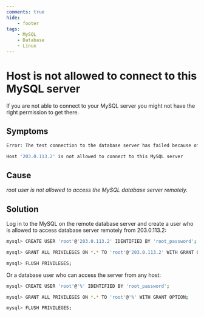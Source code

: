 ```yaml
---
comments: true
hide:
    - footer
tags:
    - MySQL
    - Database
    - Linux
---
```

# Host is not allowed to connect to this MySQL server

If you are not able to connect to your MySQL server you might not have the right permission to get there.

## Symptoms

``` bash
Error: The test connection to the database server has failed because of network problems:

Host '203.0.113.2' is not allowed to connect to this MySQL server
```

## Cause

*root user is not allowed to access the MySQL database server remotely.*  

## Solution

Log in to the MySQL on the remote database server and create a user who is allowed to access database server remotely from 203.0.113.2:

``` bash
mysql> CREATE USER 'root'@'203.0.113.2' IDENTIFIED BY 'root_password';
```

``` bash
mysql> GRANT ALL PRIVILEGES ON *.* TO 'root'@'203.0.113.2' WITH GRANT OPTION;
```

``` bash
mysql> FLUSH PRIVILEGES;
```

Or a database user who can access the server from any host:

``` bash
mysql> CREATE USER 'root'@'%' IDENTIFIED BY 'root_password';
```

``` bash
mysql> GRANT ALL PRIVILEGES ON *.* TO 'root'@'%' WITH GRANT OPTION;
```

``` bash
mysql> FLUSH PRIVILEGES;
```
